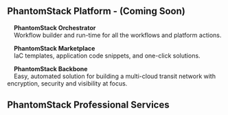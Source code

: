 ## PhantomStack Platform - (Coming Soon)
&nbsp;&nbsp;&nbsp;&nbsp;**PhantomStack Orchestrator**  
&nbsp;&nbsp;&nbsp;&nbsp;Workflow builder and run-time for all the workflows and platform actions.

&nbsp;&nbsp;&nbsp;&nbsp;**PhantomStack Marketplace**  
&nbsp;&nbsp;&nbsp;&nbsp;IaC templates, application code snippets, and one-click solutions.

&nbsp;&nbsp;&nbsp;&nbsp;**PhantomStack Backbone**  
&nbsp;&nbsp;&nbsp;&nbsp;Easy, automated solution for building a multi-cloud transit network with encryption, security and visibility at focus.


## PhantomStack Professional Services
&nbsp;&nbsp;&nbsp;&nbsp;



